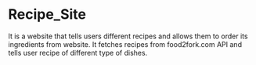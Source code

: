 # Recipe_Site
It is a website that tells users different recipes and allows them to order its ingredients from website.
It fetches recipes from food2fork.com API and tells user recipe of different type of dishes.
